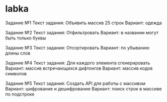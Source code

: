 # labka
Задание №1
Текст задания: Объявить массив 25 строк
Вариант: одежда

Задание №2
Текст задания: Отфильтровать
Вариант: в названии могут быть только буквы

Задание №3
Текст задания: Отсортировать
Вариант: по убыванию длины слов

Задание №4
Текст задания: Для каждого элемента сгенерировать
Вариант: массив встречающихся дифтонгов
Вариант: массив кодов символов

Задание №5
Текст задания: Создать API для работы с массивом
Вариант: шифрование и дешифрование
Вариант: поиск строк в массиве по подстроке
